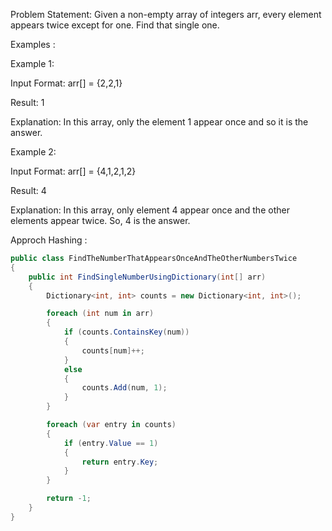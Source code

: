 Problem Statement: Given a non-empty array of integers arr, every element appears twice except for one. Find that single one.


Examples : 


Example 1:

Input Format: arr[] = {2,2,1}

Result: 1

Explanation: In this array, only the element 1 appear once and so it is the answer.


Example 2:

Input Format: arr[] = {4,1,2,1,2}

Result: 4

Explanation: In this array, only element 4 appear once and the other elements appear twice. So, 4 is the answer.


Approch Hashing :
```cs
public class FindTheNumberThatAppearsOnceAndTheOtherNumbersTwice
{
    public int FindSingleNumberUsingDictionary(int[] arr)
    {
        Dictionary<int, int> counts = new Dictionary<int, int>();

        foreach (int num in arr)
        {
            if (counts.ContainsKey(num))
            {
                counts[num]++;
            }
            else
            {
                counts.Add(num, 1);
            }
        }

        foreach (var entry in counts)
        {
            if (entry.Value == 1)
            {
                return entry.Key;
            }
        }

        return -1;
    }
}
```